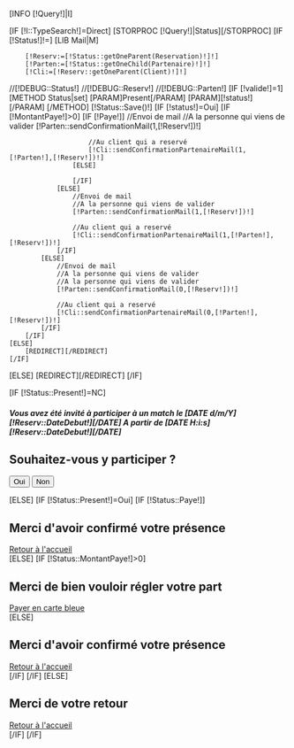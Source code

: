 [INFO [!Query!]|I]

[IF [!I::TypeSearch!]=Direct]
    [STORPROC [!Query!]|Status][/STORPROC]
    [IF [!Status!]!=]
        [LIB Mail|M]

        [!Reserv:=[!Status::getOneParent(Reservation)!]!]
        [!Parten:=[!Status::getOneChild(Partenaire)!]!]
        [!Cli:=[!Reserv::getOneParent(Client)!]!]
//[!DEBUG::Status!]
//[!DEBUG::Reserv!]
//[!DEBUG::Parten!]
        [IF [!valide!]=1]
            [METHOD Status|set]
                [PARAM]Present[/PARAM]
                [PARAM][!status!][/PARAM]
            [/METHOD]
            [!Status::Save()!]
            [IF [!status!]=Oui]
                [IF [!MontantPaye!]>0]
                    [IF [!Paye!]]
                        //Envoi de mail
                        //A la personne qui viens de valider
                        [!Parten::sendConfirmationMail(1,[!Reserv!])!]

                        //Au client qui a reservé
                        [!Cli::sendConfirmationPartenaireMail(1,[!Parten!],[!Reserv!])!]
                    [ELSE]

                    [/IF]
                [ELSE]
                    //Envoi de mail
                    //A la personne qui viens de valider
                    [!Parten::sendConfirmationMail(1,[!Reserv!])!]

                    //Au client qui a reservé
                    [!Cli::sendConfirmationPartenaireMail(1,[!Parten!],[!Reserv!])!]
                [/IF]
            [ELSE]
                //Envoi de mail
                //A la personne qui viens de valider
                //A la personne qui viens de valider
                [!Parten::sendConfirmationMail(0,[!Reserv!])!]

                //Au client qui a reservé
                [!Cli::sendConfirmationPartenaireMail(0,[!Parten!],[!Reserv!])!]
            [/IF]
        [/IF]
    [ELSE]
        [REDIRECT][/REDIRECT]
    [/IF]
[ELSE]
    [REDIRECT][/REDIRECT]
[/IF]

[IF [!Status::Present!]=NC]
<form action="" method="POST">
    <div class="row">
        <div class="col-md-12">
            <h5>Vous avez été invité à participer à un match le [DATE d/m/Y][!Reserv::DateDebut!][/DATE] A partir  de [DATE H:i:s][!Reserv::DateDebut!][/DATE]</h5>
            <h2>Souhaitez-vous y participer ?</h2>
            <input type="hidden" id="valide" name="valide" value="1">
            <input type="submit" class="btn btn-info" id="confirme" name="status" value="Oui">
            <input type="submit" class="btn btn-info" id="infirme" name="status" value="Non">
        </div>
    </div>
</form>
[ELSE]
    [IF [!Status::Present!]=Oui]
        [IF [!Status::Paye!]]
            <div class="row">
                <div class="col-md-12">
                    <h2>Merci d'avoir confirmé votre présence</h2>
                    <a href="/" alt="retour à l'accueil" title="Retour à l'accueil">Retour à l'accueil</a>
                </div>
            </div>
        [ELSE]
            [IF [!Status::MontantPaye!]>0]
                <div class="row">
                    <div class="col-md-12">
                        <h2>Merci de bien vouloir régler votre part</h2>
                        <a href="/[!Sys::getMenu(Reservations/StatusReservation)!]/[!Status::Id!]/Payer" class="btn btn-info" alt="Payer en carte bleue" title="Payer en carte bleue">Payer en carte bleue</a>
                    </div>
                </div>
            [ELSE]
                <div class="row">
                    <div class="col-md-12">
                        <h2>Merci d'avoir confirmé votre présence</h2>
                        <a href="/" alt="retour à l'accueil" title="Retour à l'accueil">Retour à l'accueil</a>
                    </div>
                </div>
            [/IF]
        [/IF]
    [ELSE]
    <div class="row">
        <div class="col-md-12">
            <h2>Merci de votre retour</h2>
            <a href="/" alt="retour à l'accueil" title="Retour à l'accueil">Retour à l'accueil</a>
        </div>
    </div>
    [/IF]
[/IF]
